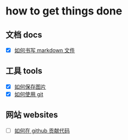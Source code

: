 # how to get things done

## 文档 docs

- [x] [如何书写 markdown 文件](blob/master/database/docs/write-a-markdown-file.md)

## 工具 tools

- [x] [如何保存图片](blob/master/database/tools/save-image-on-internet.md)
- [x] [如何使用 git](blob/master/database/tools/use-git)

## 网站 websites

- [ ] [如何在 github 贡献代码](blob/master/database/websites/contribute-to-github.md)
